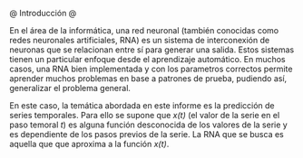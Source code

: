 @ Introducción @

En el área de la informática, una red neuronal (también conocidas como redes neuronales
artificiales, RNA) es un sistema de interconexión de neuronas que se relacionan entre sí
para generar una salida. Estos sistemas tienen un particular enfoque desde el aprendizaje
automático. En muchos casos, una RNA bien implementada y con los parametros correctos
permite aprender muchos problemas en base a patrones de prueba, pudiendo así, generalizar
el problema general.

En este caso, la temática abordada en este informe es la predicción de series temporales.
Para ello se supone que *x(t)* (el valor de la serie en el paso temoral *t*) es alguna
función desconocida de los valores de la serie y es dependiente de los pasos previos de
la serie.
La RNA que se busca es aquella que que aproxima a la función *x(t)*.

